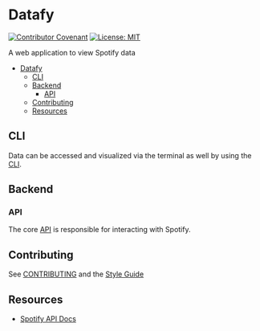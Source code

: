 # Datafy

[![Contributor Covenant](https://img.shields.io/badge/Contributor%20Covenant-2.0-4baaaa.svg)](code_of_conduct.md)
[![License: MIT](https://img.shields.io/badge/License-MIT-yellow.svg)](https://opensource.org/licenses/MIT)

A web application to view Spotify data

- [Datafy](#datafy)
  - [CLI](#cli)
  - [Backend](#backend)
    - [API](#api)
  - [Contributing](#contributing)
  - [Resources](#resources)

## CLI

Data can be accessed and visualized via the terminal as well by using the [CLI](./cli/README.md).

## Backend

### API

The core [API](./backend/api/README.md) is responsible for interacting with Spotify.

## Contributing

See [CONTRIBUTING](CONTRIBUTING.md) and the [Style Guide](style-guide.md)

## Resources

- [Spotify API Docs](https://developer.spotify.com/documentation/web-api/reference/#/)

